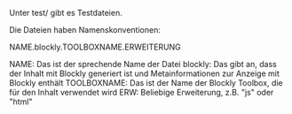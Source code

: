 Unter test/ gibt es Testdateien.

Die Dateien haben Namenskonventionen:

NAME.blockly.TOOLBOXNAME.ERWEITERUNG

NAME: Das ist der sprechende Name der Datei
blockly: Das gibt an, dass der Inhalt mit Blockly generiert ist und Metainformationen zur Anzeige mit Blockly enthält
TOOLBOXNAME: Das ist der Name der Blockly Toolbox, die für den Inhalt verwendet wird
ERW: Beliebige Erweiterung, z.B. "js" oder "html"